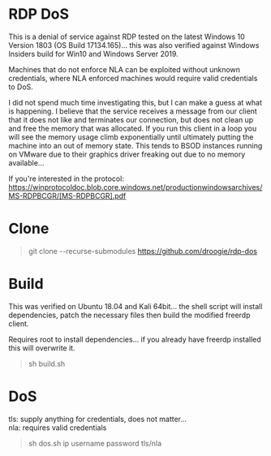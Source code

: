 # RDP DoS

This is a denial of service against RDP tested on the latest Windows 10 Version 1803 (OS Build 17134.165)... this was also verified against Windows Insiders build for Win10 and Windows Server 2019.

Machines that do not enforce NLA can be exploited without unknown credentials, where NLA enforced machines would require valid credentials to DoS.

I did not spend much time investigating this, but I can make a guess at what is happening. I believe that the service receives a message from our client that it does not like and terminates our connection, but does not clean up and free the memory that was allocated. If you run this client in a loop you will see the memory usage climb exponentially until ultimately putting the machine into an out of memory state. This tends to BSOD instances running on VMware due to their graphics driver freaking out due to no memory available... 


If you're interested in the protocol: https://winprotocoldoc.blob.core.windows.net/productionwindowsarchives/MS-RDPBCGR/[MS-RDPBCGR].pdf

# Clone
> git clone --recurse-submodules https://github.com/droogie/rdp-dos


# Build

This was verified on Ubuntu 18.04 and Kali 64bit... the shell script will install dependencies, patch the necessary files then build the modified freerdp client.

Requires root to install dependencies... if you already have freerdp installed this will overwrite it.

> sh build.sh  

# DoS

tls: supply anything for credentials, does not matter...<br>
nla: requires valid credentials

> sh dos.sh ip username password tls/nla
